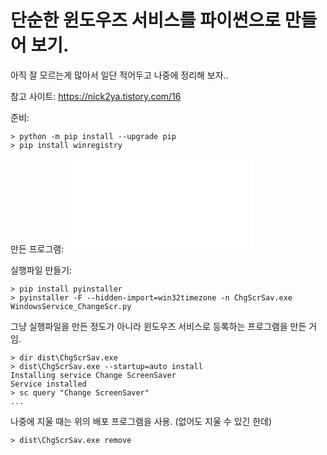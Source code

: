 # 단순한 윈도우즈 서비스를 파이썬으로 만들어 보기.


아직 잘 모르는게 많아서 일단 적어두고 나중에 정리해 보자..

참고 사이트: https://nick2ya.tistory.com/16

준비:
```
> python -m pip install --upgrade pip
> pip install winregistry

```

만든 프로그램: ![](./WindowsService_ChangeScr.py)

실행파일 만들기:
```
> pip install pyinstaller
> pyinstaller -F --hidden-import=win32timezone -n ChgScrSav.exe WindowsService_ChangeScr.py
```

그냥 실행파일을 만든 정도가 아니라 윈도우즈 서비스로 등록하는 프로그램을 만든 거임.

```
> dir dist\ChgScrSav.exe
> dist\ChgScrSav.exe --startup=auto install
Installing service Change ScreenSaver
Service installed
> sc query "Change ScreenSaver"
...
```

나중에 지울 때는 위의 배포 프로그램을 사용. (없어도 지울 수 있긴 한데)
```
> dist\ChgScrSav.exe remove
```
